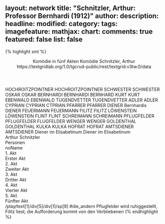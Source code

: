 layout: network
title: "Schnitzler, Arthur: Professor Bernhardi (1912)"
author:
description:
headline:
modified:
category:
tags:
imagefeature:
mathjax:
chart:
comments: true
featured: false
list: false
---
{% highlight xml %}
<?xml-model href="https://raw.githubusercontent.com/DLiNa/project/master/rules/lina.rnc"?><?xml-model href="https://raw.githubusercontent.com/DLiNa/project/master/rules/lina.sch"?>
<play xmlns="http://lina.digital">
  <header>
    <title>Professor Bernhardi</title>
    <subtitle>Komödie in fünf Akten</subtitle>
    <genretitle>Komödie</genretitle>
    <author>Schnitzler, Arthur</author>
    <date when="1912" type="premiere"/>
    <date when="1914" type="print"/>
    <source>https://textgridlab.org/1.0/tgcrud-public/rest/textgrid:v3tw.0/data</source>
  </header>
  <personae>
    <character>
      <name>HOCHROITZPOINTNER</name>
      <alias xml:id="hochroitzpointner">
        <name>HOCHROITZPOINTNER</name>
      </alias>
    </character>
    <character>
      <name>SCHWESTER</name>
      <alias xml:id="schwester">
        <name>SCHWESTER</name>
      </alias>
    </character>
    <character>
      <name>OSKAR</name>
      <alias xml:id="oskar">
        <name>OSKAR</name>
      </alias>
    </character>
    <character>
      <name>BERNHARDI</name>
      <alias xml:id="bernhardi">
        <name>BERNHARDI</name>
      </alias>
      <alias xml:id="bernhard">
        <name>BERNHARD</name>
      </alias>
    </character>
    <character>
      <name>KURT</name>
      <alias xml:id="kurt">
        <name>KURT</name>
      </alias>
    </character>
    <character>
      <name>EBENWALD</name>
      <alias xml:id="ebenwald">
        <name>EBENWALD</name>
      </alias>
    </character>
    <character>
      <name>TUGENDVETTER</name>
      <alias xml:id="tugendvetter">
        <name>TUGENDVETTER</name>
      </alias>
    </character>
    <character>
      <name>ADLER</name>
      <alias xml:id="adler">
        <name>ADLER</name>
      </alias>
    </character>
    <character>
      <name>CYPRIAN</name>
      <alias xml:id="cyprian">
        <name>CYPRIAN</name>
      </alias>
      <alias xml:id="ctprian">
        <name>CTPRIAN</name>
      </alias>
    </character>
    <character>
      <name>PFARRER</name>
      <alias xml:id="pfarrer">
        <name>PFARRER</name>
      </alias>
    </character>
    <character>
      <name>DIENER Bernhardis</name>
      <alias xml:id="diener_bernhardi">
        <name>DIENER</name>
      </alias>
    </character>
    <character>
      <name>FEUERMANN</name>
      <alias xml:id="feuermann">
        <name>FEUERMANN</name>
      </alias>
    </character>
    <character>
      <name>FILITZ</name>
      <alias xml:id="filitz">
        <name>FILITZ</name>
      </alias>
    </character>
    <character>
      <name>LÖWENSTEIN</name>
      <alias xml:id="löwenstein">
        <name>LÖWENSTEIN</name>
      </alias>
    </character>
    <character>
      <name>FLINT</name>
      <alias xml:id="flint">
        <name>FLINT</name>
      </alias>
    </character>
    <character>
      <name>SCHREIMANN</name>
      <alias xml:id="schreimann">
        <name>SCHREIMANN</name>
      </alias>
    </character>
    <character>
      <name>PFLUGFELDER</name>
      <alias xml:id="pflugfelder">
        <name>PFLUGFELDER</name>
      </alias>
      <alias xml:id="flugfelder">
        <name>FLUGFELDER</name>
      </alias>
    </character>
    <character>
      <name>WENGER</name>
      <alias xml:id="wenger">
        <name>WENGER</name>
      </alias>
    </character>
    <character>
      <name>GOLDENTHAL</name>
      <alias xml:id="goldenthal">
        <name>GOLDENTHAL</name>
      </alias>
    </character>
    <character>
      <name>KULKA</name>
      <alias xml:id="kulka">
        <name>KULKA</name>
      </alias>
    </character>
    <character>
      <name>HOFRAT</name>
      <alias xml:id="hofrat">
        <name>HOFRAT</name>
      </alias>
    </character>
    <character>
      <name>AMTSDIENER</name>
      <alias xml:id="amtsdiener">
        <name>AMTSDIENER</name>
      </alias>
    </character>
    <character>
      <name>Diener im Elisabetinum</name>
      <alias xml:id="diener_elisabetinum">
        <name>Diener im Elisabetinum</name>
      </alias>
    </character>
  </personae>
  <text>
    <div>
      <head>Arthur Schnitzler</head>
    </div>
    <div>
      <head>Personen</head>
      <div>
        <head>noName</head>
      </div>
    </div>
    <div>
      <head>1. Akt</head>
      <div>
        <head>Erster Akt</head>
        <sp who="#hochroitzpointner">
          <amount n="57" unit="speech_acts"/>
          <amount n="633" unit="words"/>
          <amount n="42" unit="lines"/>
          <amount n="3694" unit="chars"/>
        </sp>
        <sp who="#schwester">
          <amount n="20" unit="speech_acts"/>
          <amount n="121" unit="words"/>
          <amount n="15" unit="lines"/>
          <amount n="654" unit="chars"/>
        </sp>
        <sp who="#oskar">
          <amount n="24" unit="speech_acts"/>
          <amount n="195" unit="words"/>
          <amount n="20" unit="lines"/>
          <amount n="1085" unit="chars"/>
        </sp>
        <sp who="#hochroitzpointner #schwester">
          <amount n="1" unit="speech_acts"/>
          <amount n="4" unit="words"/>
          <amount n="1" unit="lines"/>
          <amount n="29" unit="chars"/>
        </sp>
        <sp who="#bernhardi">
          <amount n="89" unit="speech_acts"/>
          <amount n="1446" unit="words"/>
          <amount n="60" unit="lines"/>
          <amount n="8425" unit="chars"/>
        </sp>
        <sp who="#kurt">
          <amount n="23" unit="speech_acts"/>
          <amount n="295" unit="words"/>
          <amount n="15" unit="lines"/>
          <amount n="1708" unit="chars"/>
        </sp>
        <sp who="#ebenwald">
          <amount n="39" unit="speech_acts"/>
          <amount n="623" unit="words"/>
          <amount n="25" unit="lines"/>
          <amount n="3638" unit="chars"/>
        </sp>
        <sp who="#tugendvetter">
          <amount n="25" unit="speech_acts"/>
          <amount n="515" unit="words"/>
          <amount n="14" unit="lines"/>
          <amount n="2938" unit="chars"/>
        </sp>
        <sp who="#adler">
          <amount n="29" unit="speech_acts"/>
          <amount n="562" unit="words"/>
          <amount n="15" unit="lines"/>
          <amount n="3280" unit="chars"/>
        </sp>
        <sp who="#cyprian">
          <amount n="14" unit="speech_acts"/>
          <amount n="505" unit="words"/>
          <amount n="4" unit="lines"/>
          <amount n="3013" unit="chars"/>
        </sp>
        <sp who="#pfarrer">
          <amount n="20" unit="speech_acts"/>
          <amount n="367" unit="words"/>
          <amount n="10" unit="lines"/>
          <amount n="2140" unit="chars"/>
        </sp>
      </div>
    </div>
    <div>
      <head>2. Akt</head>
      <div>
        <head>Zweiter Akt</head>
        <sp who="#oskar">
          <amount n="42" unit="speech_acts"/>
          <amount n="549" unit="words"/>
          <amount n="29" unit="lines"/>
          <amount n="3168" unit="chars"/>
        </sp>
        <sp who="#diener_bernhardi">
          <amount n="11" unit="speech_acts"/>
          <amount n="24" unit="words"/>
          <amount n="4" unit="lines"/>
          <amount n="137" unit="chars"/>
        </sp>
        <sp who="#feuermann">
          <amount n="28" unit="speech_acts"/>
          <amount n="726" unit="words"/>
          <amount n="17" unit="lines"/>
          <amount n="4094" unit="chars"/>
        </sp>
        <sp who="#filitz">
          <amount n="33" unit="speech_acts"/>
          <amount n="864" unit="words"/>
          <amount n="9" unit="lines"/>
          <amount n="5132" unit="chars"/>
        </sp>
        <sp who="#löwenstein">
          <amount n="30" unit="speech_acts"/>
          <amount n="402" unit="words"/>
          <amount n="21" unit="lines"/>
          <amount n="2313" unit="chars"/>
        </sp>
        <sp who="#bernhardi">
          <amount n="154" unit="speech_acts"/>
          <amount n="2693" unit="words"/>
          <amount n="103" unit="lines"/>
          <amount n="15276" unit="chars"/>
        </sp>
        <sp who="#cyprian">
          <amount n="41" unit="speech_acts"/>
          <amount n="1412" unit="words"/>
          <amount n="11" unit="lines"/>
          <amount n="8120" unit="chars"/>
        </sp>
        <sp who="#bernhard">
          <amount n="1" unit="speech_acts"/>
        </sp>
        <sp who="#ebenwald">
          <amount n="30" unit="speech_acts"/>
          <amount n="901" unit="words"/>
          <amount n="11" unit="lines"/>
          <amount n="5441" unit="chars"/>
        </sp>
        <sp who="#flint">
          <amount n="70" unit="speech_acts"/>
          <amount n="2375" unit="words"/>
          <amount n="38" unit="lines"/>
          <amount n="13876" unit="chars"/>
        </sp>
      </div>
    </div>
    <div>
      <head>3. Akt</head>
      <div>
        <head>Dritter Akt</head>
        <sp who="#hochroitzpointner">
          <amount n="15" unit="speech_acts"/>
          <amount n="100" unit="words"/>
          <amount n="11" unit="lines"/>
          <amount n="552" unit="chars"/>
        </sp>
        <sp who="#schreimann">
          <amount n="58" unit="speech_acts"/>
          <amount n="801" unit="words"/>
          <amount n="43" unit="lines"/>
          <amount n="4865" unit="chars"/>
        </sp>
        <sp who="#ebenwald">
          <amount n="66" unit="speech_acts"/>
          <amount n="1808" unit="words"/>
          <amount n="41" unit="lines"/>
          <amount n="10960" unit="chars"/>
        </sp>
        <sp who="#pflugfelder">
          <amount n="44" unit="speech_acts"/>
          <amount n="1101" unit="words"/>
          <amount n="33" unit="lines"/>
          <amount n="6639" unit="chars"/>
        </sp>
        <sp who="#filitz">
          <amount n="37" unit="speech_acts"/>
          <amount n="635" unit="words"/>
          <amount n="32" unit="lines"/>
          <amount n="3979" unit="chars"/>
        </sp>
        <sp who="#adler">
          <amount n="17" unit="speech_acts"/>
          <amount n="320" unit="words"/>
          <amount n="11" unit="lines"/>
          <amount n="1980" unit="chars"/>
        </sp>
        <sp who="#diener_elisabetinum">
          <amount n="2" unit="speech_acts"/>
        </sp>
        <sp who="#wenger">
          <amount n="14" unit="speech_acts"/>
          <amount n="154" unit="words"/>
          <amount n="9" unit="lines"/>
          <amount n="907" unit="chars"/>
        </sp>
        <sp who="#ebenwald #schreimann #wenger #adler">
          <amount n="2" unit="speech_acts"/>
          <amount n="3" unit="words"/>
          <amount n="2" unit="lines"/>
          <amount n="28" unit="chars"/>
        </sp>
        <sp who="#bernhardi">
          <amount n="43" unit="speech_acts"/>
          <amount n="1442" unit="words"/>
          <amount n="18" unit="lines"/>
          <amount n="8975" unit="chars"/>
        </sp>
        <sp who="#ebenwald #schreimann">
          <amount n="1" unit="speech_acts"/>
          <amount n="2" unit="words"/>
          <amount n="1" unit="lines"/>
          <amount n="13" unit="chars"/>
        </sp>
        <sp who="#cyprian">
          <amount n="31" unit="speech_acts"/>
          <amount n="585" unit="words"/>
          <amount n="23" unit="lines"/>
          <amount n="3464" unit="chars"/>
        </sp>
        <sp who="#löwenstein">
          <amount n="23" unit="speech_acts"/>
          <amount n="429" unit="words"/>
          <amount n="20" unit="lines"/>
          <amount n="2675" unit="chars"/>
        </sp>
        <sp who="#flugfelder">
          <amount n="1" unit="speech_acts"/>
          <amount n="7" unit="words"/>
          <amount n="1" unit="lines"/>
          <amount n="37" unit="chars"/>
        </sp>
        <sp who="#ctprian">
          <amount n="1" unit="speech_acts"/>
          <amount n="11" unit="words"/>
          <amount n="1" unit="lines"/>
          <amount n="61" unit="chars"/>
        </sp>
      </div>
    </div>
    <div>
      <head>4. Akt</head>
      <div>
        <head>Vierter Akt</head>
        <sp who="#löwenstein">
          <amount n="48" unit="speech_acts"/>
          <amount n="533" unit="words"/>
          <amount n="39" unit="lines"/>
          <amount n="3123" unit="chars"/>
        </sp>
        <sp who="#pflugfelder">
          <amount n="38" unit="speech_acts"/>
          <amount n="967" unit="words"/>
          <amount n="25" unit="lines"/>
          <amount n="5730" unit="chars"/>
        </sp>
        <sp who="#cyprian">
          <amount n="35" unit="speech_acts"/>
          <amount n="391" unit="words"/>
          <amount n="30" unit="lines"/>
          <amount n="2341" unit="chars"/>
        </sp>
        <sp who="#kurt">
          <amount n="4" unit="speech_acts"/>
          <amount n="55" unit="words"/>
          <amount n="1" unit="lines"/>
          <amount n="313" unit="chars"/>
        </sp>
        <sp who="#goldenthal">
          <amount n="51" unit="speech_acts"/>
          <amount n="1234" unit="words"/>
          <amount n="25" unit="lines"/>
          <amount n="7491" unit="chars"/>
        </sp>
        <sp who="#bernhardi">
          <amount n="79" unit="speech_acts"/>
          <amount n="1939" unit="words"/>
          <amount n="41" unit="lines"/>
          <amount n="10911" unit="chars"/>
        </sp>
        <sp who="#oskar">
          <amount n="4" unit="speech_acts"/>
          <amount n="35" unit="words"/>
          <amount n="4" unit="lines"/>
          <amount n="200" unit="chars"/>
        </sp>
        <sp who="#adler">
          <amount n="4" unit="speech_acts"/>
          <amount n="90" unit="words"/>
          <amount n="2" unit="lines"/>
          <amount n="567" unit="chars"/>
        </sp>
        <sp who="#diener_bernhardi">
          <amount n="8" unit="speech_acts"/>
          <amount n="11" unit="words"/>
          <amount n="2" unit="lines"/>
          <amount n="57" unit="chars"/>
        </sp>
        <sp who="#pfarrer">
          <amount n="30" unit="speech_acts"/>
          <amount n="1476" unit="words"/>
          <amount n="8" unit="lines"/>
          <amount n="8718" unit="chars"/>
        </sp>
        <sp who="#kulka">
          <amount n="17" unit="speech_acts"/>
          <amount n="458" unit="words"/>
          <amount n="9" unit="lines"/>
          <amount n="2810" unit="chars"/>
        </sp>
      </div>
    </div>
    <div>
      <head>5. Akt</head>
      <div>
        <head>Fünfter Akt</head>
        <sp who="#hofrat">
          <amount n="87" unit="speech_acts"/>
          <amount n="1672" unit="words"/>
          <amount n="53" unit="lines"/>
          <amount n="9956" unit="chars"/>
        </sp>
        <sp who="#amtsdiener">
          <amount n="2" unit="speech_acts"/>
        </sp>
        <sp who="#amtsdiener">
          <amount n="10" unit="speech_acts"/>
          <amount n="42" unit="words"/>
          <amount n="4" unit="lines"/>
          <amount n="241" unit="chars"/>
        </sp>
        <sp who="#feuermann">
          <amount n="10" unit="speech_acts"/>
          <amount n="108" unit="words"/>
          <amount n="8" unit="lines"/>
          <amount n="626" unit="chars"/>
        </sp>
        <sp who="#flint">
          <amount n="85" unit="speech_acts"/>
          <amount n="2799" unit="words"/>
          <amount n="47" unit="lines"/>
          <amount n="16562" unit="chars"/>
        </sp>
        <sp who="#ebenwald">
          <amount n="14" unit="speech_acts"/>
          <amount n="227" unit="words"/>
          <amount n="7" unit="lines"/>
          <amount n="1395" unit="chars"/>
        </sp>
        <sp who="#tugendvetter">
          <amount n="17" unit="speech_acts"/>
          <amount n="303" unit="words"/>
          <amount n="8" unit="lines"/>
          <amount n="1663" unit="chars"/>
        </sp>
        <sp who="#bernhardi">
          <amount n="65" unit="speech_acts"/>
          <amount n="1443" unit="words"/>
          <amount n="38" unit="lines"/>
          <amount n="8072" unit="chars"/>
        </sp>
        <sp who="#flint #ebenwald">
          <amount n="1" unit="speech_acts"/>
        </sp>
      </div>
    </div>
  </text>
  <documentation>
    <change n="1" who="dariokampkaspar" type="expandCollective">
      <path>/play/text[1]/div[5]/div[1]/sp[9]</path>
      <orig>#die_andern</orig>
      <comment>Pflugfelder wird ruhiggestellt, Filitz liest; die Aufforderung kommt von den Verbliebenen</comment>
    </change>
  </documentation>
</play>
{% endhighlight %}